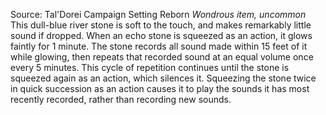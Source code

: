 Source: Tal'Dorei Campaign Setting Reborn
*Wondrous item, uncommon*
This dull-blue river stone is soft to the touch, and makes remarkably little sound if dropped. When an echo stone is squeezed as an action, it glows faintly for 1 minute. The stone records all sound made within 15 feet of it while glowing, then repeats that recorded sound at an equal volume once every 5 minutes. This cycle of repetition continues until the stone is squeezed again as an action, which silences it. Squeezing the stone twice in quick succession as an action causes it to play the sounds it has most recently recorded, rather than recording new sounds.